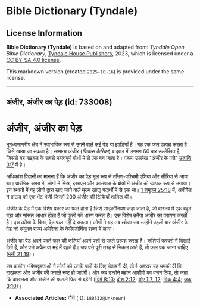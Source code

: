 # Bible Dictionary (Tyndale)

## License Information

**Bible Dictionary (Tyndale)** is based on and adapted from: _Tyndale Open Bible Dictionary_, [Tyndale House Publishers](https://tyndaleopenresources.com/), 2023, which is licensed under a [CC BY-SA 4.0 license](https://creativecommons.org/licenses/by-sa/4.0/legalcode.en).

This markdown version (created `2025-10-16`) is provided under the same license.



--------------------------------

## अंजीर, अंजीर का पेड़ (id: 733008)

अंजीर, अंजीर का पेड़
====================

भूमध्यसागरीय क्षेत्र में स्वाभाविक रूप से उगने वाले कई पेड़ या झाड़ियाँ हैं। यह एक फल उत्पन्न करता है जिसे खाया जा सकता है। सामान्य अंजीर (*फिकस कैरिका*) बाइबल में लगभग 60 बार उल्लेखित है, जिससे यह बाइबल के सबसे महत्वपूर्ण पौधों में से एक बन जाता है। पहला उल्लेख "अंजीर के पत्ते" [उत्पत्ति 3:7](https://ref.ly/Gen3:7) में है।

अधिकांश विद्वानों का मानना हैं कि अंजीर का पेड़ मूल रूप से दक्षिण\-पश्चिमी एशिया और सीरिया से आया था। प्रारंभिक समय में, लोगों ने मिस्र, इस्राएल और आसपास के क्षेत्रों में अंजीर को व्यापक रूप से उगाया। इन स्थानों में यह लोगों द्वारा खाए जाने वाले मुख्य खाद्य पदार्थों में से एक था। [1 शमूएल 25:18](https://ref.ly/1Sam25:18) में, अबीगैल ने दाऊद को एक भेंट भेजी जिसमें 200 अंजीर की टिकियाँ शामिल थीं।

अंजीर के पेड़ में एक विशेष प्रकार का फल होता है जिसे साइकॉनियम कहा जाता है, जो वास्तव में एक बहुत बड़ा और मांसल आधार होता है जो फूलों को धारण करता है। एक विशेष ततैया अंजीर का परागण करती है। इस ततैया के बिना, पेड़ फल नहीं दे सकता। लोगों ने यह तब खोजा जब उन्होंने पहली बार अंजीर के पेड़ को संयुक्त राज्य अमेरिका के कैलिफोर्निया राज्य में लाया।

अंजीर का पेड़ अपने पहले फल की कलियाँ अपने पत्तों से पहले उत्पन्न करता है। कलियाँ फरवरी में दिखाई देती हैं, और पत्ते अप्रैल या मई में बढ़ते हैं। जब पत्ते पूरी तरह से निकल आते हैं, तो फल पक जाना चाहिए ([मत्ती 21:19](https://ref.ly/Matt21:19))।

जब प्राचीन भविष्यद्वक्ताओं ने लोगों को उनके पापों के लिए चेतावनी दी, तो वे अक्सर यह धमकी दी कि दाखलता और अंजीर की फसलें नष्ट हो जाएंगी। और जब उन्होंने महान आशीषों का वचन दिया, तो कहा कि दाखलता और अंजीर की फसलें फिर से बढ़ेंगी ([यिर्म 8:13](https://ref.ly/Jer8:13); [होश 2:12](https://ref.ly/Hos2:12); [योए 1:7, 12](https://ref.ly/Joel1:7,Joel1:12); [मीक 4:4](https://ref.ly/Mic4:4); [जक 3:10](https://ref.ly/Zech3:10))।

* **Associated Articles:** पौधे (ID: `180532@Unknown`)

